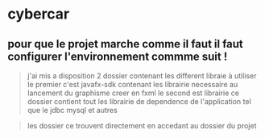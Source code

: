 # cybercar

## pour que le projet marche comme il faut il faut configurer l'environnement commme suit ! 


> j'ai mis a disposition  2 dossier contenant les different libraie à utiliser
> le premier c'est javafx-sdk contenant les librairie necessaire au lancement du graphisme creer en fxml
> le second est librairie ce dossier contient tout les librairie de dependence de l'application tel que le jdbc mysql et autres 


> les dossier ce trouvent directement en accedant au dossier du projet 
